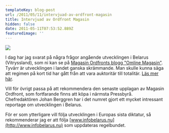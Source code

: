 ```yaml
---
templateKey: blog-post
url: /2011/05/11/intervjuad-av-ordfront-magasin
title: Intervjuad av Ordfront Magasin
hidden: false
date: 2011-05-11T07:53:52.889Z
featuredimage: ''
---
```

![](/uploads/om-omslag-omline-1102.jpg)

I dag har jag svarat på några frågor angående utvecklingen i Belarus (Vitryssland), som ni kan se på [Magasin Ordfronts blogg "Omline Magasin"](http://omlinemagasin.se/2011/05/11/stamningen-ar-obehaglig/). Tyvärr är utvecklingen i landet ganska skrämmande. Man skulle kunna säga att regimen på kort tid har gått från att vara auktoritär till totalitär. [Läs mer här](http://omlinemagasin.se/2011/05/11/stamningen-ar-obehaglig/).

Vill för övrigt passa på att rekommendera den senaste upplagan av Magasin Ordfront, som fortfarande finns att köpa i närmsta Pressbyrå. Chefredaktören Johan Berggren har i det numret gjort ett mycket intressant reportage om utvecklingen i Belarus.

För er som ytterligare vill följa utvecklingen i Europas sista diktatur, så rekommenderar jag er att följa [www.infobelarus.nu](http://www.infobelarus.nu) som uppdateras regelbundet.

